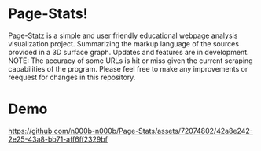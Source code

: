 # Page-Stats!
Page-Statz is a simple and user friendly educational webpage analysis visualization project. Summarizing the markup language of the sources provided in a 3D surface graph. Updates and features are in development.
<br>
NOTE: The accuracy of some URLs is hit or miss given the current scraping capabilities of the program.
      Please feel free to make any improvements or reequest for changes in this repository.

# Demo
https://github.com/n000b-n000b/Page-Stats/assets/72074802/42a8e242-2e25-43a8-bb71-aff6ff2329bf

